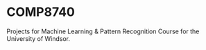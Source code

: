 # COMP8740
Projects for Machine Learning &amp; Pattern Recognition Course for the University of Windsor.
